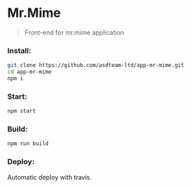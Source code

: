 # Mr.Mime
> Front-end for mr.mime application

### Install:
```bash
git clone https://github.com/asdteam-ltd/app-mr-mime.git
cd app-mr-mime
npm i
```

### Start:
```bash
npm start
```

### Build:
```bash
npm run build
```

### Deploy:
Automatic deploy with travis.

